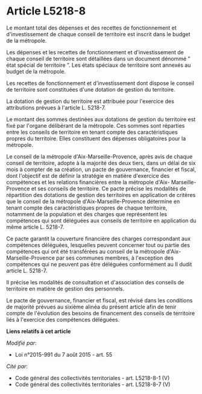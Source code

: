 # Article L5218-8

Le montant total des dépenses et des recettes de fonctionnement et d'investissement de chaque conseil de territoire est
inscrit dans le budget de la métropole. 

Les dépenses et les recettes de fonctionnement et d'investissement de chaque conseil de territoire sont détaillées dans un
document dénommé " état spécial de territoire ”. Les états spéciaux de territoire sont annexés au budget de la métropole. 

Les recettes de fonctionnement et d'investissement dont dispose le conseil de territoire sont constituées d'une dotation de
gestion du territoire. 

La dotation de gestion du territoire est attribuée pour l'exercice des attributions prévues à l'article L. 5218-7. 

Le montant des sommes destinées aux dotations de gestion du territoire est fixé par l'organe délibérant de la métropole. Ces
sommes sont réparties entre les conseils de territoire en tenant compte des caractéristiques propres du territoire. Elles
constituent des dépenses obligatoires pour la métropole. 

Le conseil de la métropole d'Aix-Marseille-Provence, après avis de chaque conseil de territoire, adopte à la majorité des
deux tiers, dans un délai de six mois à compter de sa création, un pacte de gouvernance, financier et fiscal, dont l'objectif
est de définir la stratégie en matière d'exercice des compétences et les relations financières entre la métropole d'Aix-
Marseille-Provence et ses conseils de territoire. Ce pacte précise les modalités de répartition des dotations de gestion des
territoires en application de critères que le conseil de la métropole d'Aix-Marseille-Provence détermine en tenant compte des
caractéristiques propres de chaque territoire, notamment de la population et des charges que représentent les compétences qui
sont déléguées aux conseils de territoire en application du même article L. 5218-7. 

Ce pacte garantit la couverture financière des charges correspondant aux compétences déléguées, lesquelles peuvent concerner
tout ou partie des compétences qui ont été transférées au conseil de la métropole d'Aix-Marseille-Provence par ses communes
membres, à l'exception des compétences qui ne peuvent pas être déléguées conformément au II dudit article L. 5218-7. 

Il précise les modalités de consultation et d'association des conseils de territoire en matière de gestion des personnels. 

Le pacte de gouvernance, financier et fiscal, est révisé dans les conditions de majorité prévues au sixième alinéa du présent
article afin de tenir compte de l'évolution des besoins de financement des conseils de territoire liés à l'exercice des
compétences déléguées.

**Liens relatifs à cet article**

_Modifié par_:

  - Loi n°2015-991 du 7 août 2015 - art. 55

_Cité par_:

  - Code général des collectivités territoriales - art. L5218-8-1 (V)
  - Code général des collectivités territoriales - art. L5218-8-7 (V)
